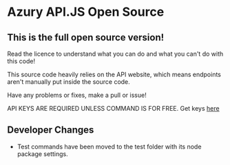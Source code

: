 # Azury API.JS Open Source

## This is the full open source version!

Read the licence to understand what you can do and what you can't do with this code!

This source code heavily relies on the API website, which means endpoints aren't manually put inside the source code.

Have any problems or fixes, make a pull or issue!

API KEYS ARE REQUIRED UNLESS COMMAND IS FOR FREE.
Get keys [here](https://discord.gg/azury)

## Developer Changes
- Test commands have been moved to the test folder with its node package settings.
